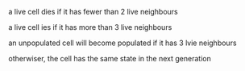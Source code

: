 a live cell dies if it has fewer than 2 live neighbours

a live cell ies if it has more than 3 live neighbours

an unpopulated cell will become populated if it has 3 lvie neighbours

otherwiser, the cell has the same state in the next generation